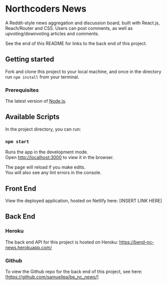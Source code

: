 # Northcoders News

A Reddit-style news aggregation and discussion board, built with React.js, Reach/Router and CSS. Users can post comments, as well as upvoting/downvoting articles and comments.

See the end of this README for links to the back end of this project.

## Getting started

Fork and clone this project to your local machine, and once in the directory run `npm install` from your terminal.

### Prerequisites

The latest version of [Node.js](https://nodejs.org/).

## Available Scripts

In the project directory, you can run:

### `npm start`

Runs the app in the development mode.<br>
Open [http://localhost:3000](http://localhost:3000) to view it in the browser.

The page will reload if you make edits.<br>
You will also see any lint errors in the console.

## Front End

View the deployed application, hosted on Netlify here: [INSERT LINK HERE]

## Back End

### Heroku

The back end API for this project is hosted on Heroku: https://bend-nc-news.herokuapp.com/

### Github

To view the Github repo for the back end of this project, see here: [https://github.com/samuellea/be_nc_news/]
